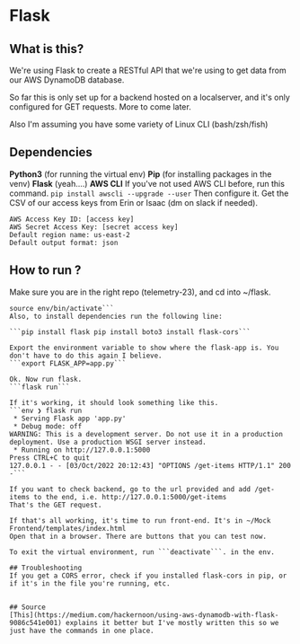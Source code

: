 # Flask

## What is this?
We're using Flask to create a RESTful API that we're using to get data from our AWS DynamoDB database. 

So far this is only set up for a backend hosted on a localserver, and it's only configured for GET requests. More to come later. 

Also I'm assuming you have some variety of Linux CLI (bash/zsh/fish)

## Dependencies
**Python3** (for running the virtual env)
**Pip** (for installing packages in the venv)
**Flask** (yeah....)
**AWS CLI**
If you've not used AWS CLI before, run this command.
```pip install awscli --upgrade --user```
Then configure it. Get the CSV of our access keys from Erin or Isaac (dm on slack if needed).
```aws configure
AWS Access Key ID: [access key]
AWS Secret Access Key: [secret access key]
Default region name: us-east-2
Default output format: json
```

## How to run ?
Make sure you are in the right repo (telemetry-23), and cd into ~/flask.

```python3 -m venv env 
source env/bin/activate```
Also, to install dependencies run the following line: 

```pip install flask pip install boto3 install flask-cors```

Export the environment variable to show where the flask-app is. You don't have to do this again I believe.  
```export FLASK_APP=app.py``` 

Ok. Now run flask.
```flask run```

If it's working, it should look something like this. 
```env ❯ flask run                          
 * Serving Flask app 'app.py'
 * Debug mode: off
WARNING: This is a development server. Do not use it in a production deployment. Use a production WSGI server instead.
 * Running on http://127.0.0.1:5000
Press CTRL+C to quit
127.0.0.1 - - [03/Oct/2022 20:12:43] "OPTIONS /get-items HTTP/1.1" 200 -```

If you want to check backend, go to the url provided and add /get-items to the end, i.e. http://127.0.0.1:5000/get-items
That's the GET request. 

If that's all working, it's time to run front-end. It's in ~/Mock Frontend/templates/index.html
Open that in a browser. There are buttons that you can test now. 

To exit the virtual environment, run ```deactivate```. in the env.

## Troubleshooting
If you get a CORS error, check if you installed flask-cors in pip, or if it's in the file you're running, etc. 


## Source
[This](https://medium.com/hackernoon/using-aws-dynamodb-with-flask-9086c541e001) explains it better but I've mostly written this so we just have the commands in one place.
